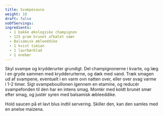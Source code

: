 ```yaml
---
title: Svampesauce
weight: 10
draft: false
noOfServings: 
ingredients:
  - 1 bakke økologiske champignon
  - 125 gram brunet afkølet smør
  - Balsamisk æbleeddike
  - 1 kvist timian
  - 1 laurbærblad
  - 1 enebær
---
```


Skyl svampe og krydderurter grundigt. Del champignonerne i kvarte, og
læg i en gryde sammen med krydderurterne, og dæk med vand. Træk smagen
ud af svampene, eventuelt i en varm ovn natten over, eller over svag
varme i 1-2 timer. Sigt svampebouillonen igennem en etamine, og reducér
svampefonden til den har en intens smag. Montér med koldt brunet smør
efter smag, og justér syren med balsamisk æbleeddike.

Hold saucen på et lavt blus indtil servering. Skiller den, kan den
samles med en anelse maizena.

